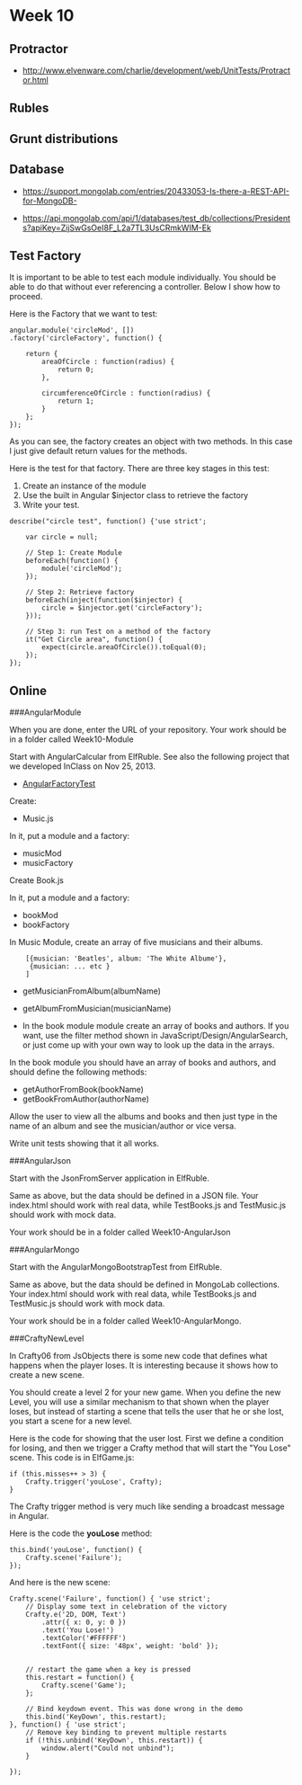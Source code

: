 Week 10
=======

Protractor
----------

- <http://www.elvenware.com/charlie/development/web/UnitTests/Protractor.html>

Rubles
------

Grunt distributions
-------------------

Database
--------

- <https://support.mongolab.com/entries/20433053-Is-there-a-REST-API-for-MongoDB->

- <https://api.mongolab.com/api/1/databases/test_db/collections/Presidents?apiKey=ZijSwGsOeI8F_L2a7TL3UsCRmkWIM-Ek>


Test Factory
------------

It is important to be able to test each module individually.
You should be able to do that without ever referencing 
a controller. Below I show how to proceed.

Here is the Factory that we want to test:

```
angular.module('circleMod', [])
.factory('circleFactory', function() {

    return {
        areaOfCircle : function(radius) {
            return 0;
        },

        circumferenceOfCircle : function(radius) {
            return 1;
        }
    };
});
```

As you can see, the factory creates an object with
two methods. In this case I just give default return
values for the methods.

Here is the test for that factory. There are three
key stages in this test:

1. Create an instance of the module
2. Use the built in Angular $injector class to
retrieve the factory
3. Write your test.

```
describe("circle test", function() {'use strict';

    var circle = null;

	// Step 1: Create Module
    beforeEach(function() {
        module('circleMod');
    });

	// Step 2: Retrieve factory
    beforeEach(inject(function($injector) {
        circle = $injector.get('circleFactory');
    }));

	// Step 3: run Test on a method of the factory
    it("Get Circle area", function() {
        expect(circle.areaOfCircle()).toEqual(0);
    });
});
```
Online
------

###AngularModule

When you are done, enter the URL of your repository. Your work 
should be in a folder called Week10-Module

Start with AngularCalcular from ElfRuble. See also the following 
project that we developed InClass on Nov 25, 2013.

- [AngularFactoryTest](https://github.com/charliecalvert/JsObjects/tree/master/JavaScript/UnitTests/AngularFactoryTest)

Create:

- Music.js

In it, put a module and a factory:

- musicMod
- musicFactory

Create Book.js

In it, put a module and a factory:

- bookMod
- bookFactory

In Music Module, create an array of five musicians and their albums.

```
	[{musician: 'Beatles', album: 'The White Albume'},
	 {musician: ... etc }
	]
```

- getMusicianFromAlbum(albumName)
- getAlbumFromMusician(musicianName)

- In the book module module create an array of books and
authors. If you want, use the filter method shown in 
JavaScript/Design/AngularSearch, or just come up with
your own way to look up the data in the arrays.

In the book module you should have an array of books
and authors, and should define the following methods:

- getAuthorFromBook(bookName)
- getBookFromAuthor(authorName)

Allow the user to view all the albums and books and 
then just type in the name of an album and see 
the musician/author or vice versa.

Write unit tests showing that it all works.

###AngularJson

Start with the JsonFromServer application in ElfRuble.

Same as above, but the data should be defined in a
JSON file. Your index.html should work with real 
data, while TestBooks.js and TestMusic.js should
work with mock data.

Your work should be in a folder called Week10-AngularJson

###AngularMongo

Start with the AngularMongoBootstrapTest from ElfRuble.

Same as above, but the data should be defined in
MongoLab collections. Your index.html should work with real 
data, while TestBooks.js and TestMusic.js should
work with mock data.

Your work should be in a folder called Week10-AngularMongo.

###CraftyNewLevel

In Crafty06 from JsObjects there is some new code that
defines what happens when the player loses. It is interesting
because it shows how to create a new scene. 

You should create a level 2 for your new game. When you define the 
new Level, you will use a similar mechanism to that shown when the 
player loses, but instead of starting a scene that tells the user 
that he or she lost, you start a scene for a new level.

Here is the code for showing that the user lost. First
we define a condition for losing, and then we trigger
a Crafty method that will start the "You Lose" scene.
This code is in ElfGame.js:

```
if (this.misses++ > 3) {
	Crafty.trigger('youLose', Crafty);
}
```

The Crafty trigger method is very much like sending
a broadcast message in Angular. 

Here is the code the **youLose** method:

```
this.bind('youLose', function() {
    Crafty.scene('Failure');
});
```

And here is the new scene:

```
Crafty.scene('Failure', function() { 'use strict';
	// Display some text in celebration of the victory
	Crafty.e('2D, DOM, Text')
		.attr({ x: 0, y: 0 })
		.text('You Lose!')
        .textColor('#FFFFFF')
        .textFont({ size: '48px', weight: 'bold' });


	// restart the game when a key is pressed
	this.restart = function() {
		Crafty.scene('Game');
	};

	// Bind keydown event. This was done wrong in the demo
	this.bind('KeyDown', this.restart);
}, function() { 'use strict';
	// Remove key binding to prevent multiple restarts
	if (!this.unbind('KeyDown', this.restart)) {
		window.alert("Could not unbind");
	}

});
```
